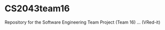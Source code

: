CS2043team16
============

Repository for the Software Engineering Team Project (Team 16) ... (VRed-it)
